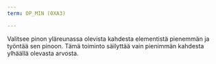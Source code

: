 ```yaml
---
term: OP_MIN (0XA3)

---
```

Valitsee pinon yläreunassa olevista kahdesta elementistä pienemmän ja työntää sen pinoon. Tämä toiminto säilyttää vain pienimmän kahdesta ylhäällä olevasta arvosta.